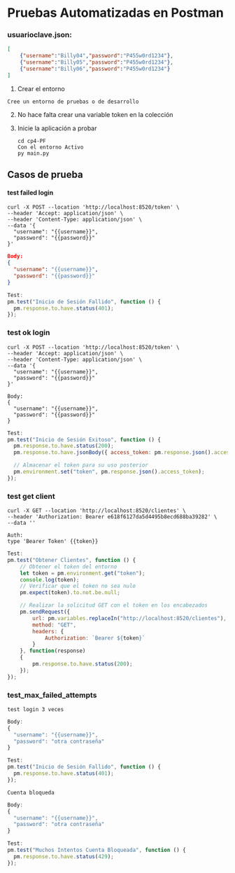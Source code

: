 # Pruebas Automatizadas en Postman

###  usuarioclave.json:

```json
[
	{"username":"Billy04","password":"P455w0rd1234"},
	{"username":"Billy05","password":"P455w0rd1234"},
	{"username":"Billy06","password":"P455w0rd1234"}
]
```

1.  Crear el entorno 

   ```
   Cree un entorno de pruebas o de desarrollo
   ```

2. No hace falta crear una variable token en la colección

3. Inicie la aplicación a probar

   ```
   cd cp4-PF
   Con el entorno Activo
   py main.py
   ```

   

## Casos de prueba

#### test failed login

```
curl -X POST --location 'http://localhost:8520/token' \
--header 'Accept: application/json' \
--header 'Content-Type: application/json' \
--data '{
  "username": "{{username}}",
  "password": "{{password}}"
}'
```

```json
Body:
{
  "username": "{{username}}",
  "password": "{{password}}"
}
```

```javascript
Test:
pm.test("Inicio de Sesión Fallido", function () {
  pm.response.to.have.status(401);
});
```

### test ok login

```
curl -X POST --location 'http://localhost:8520/token' \
--header 'Accept: application/json' \
--header 'Content-Type: application/json' \
--data '{
  "username": "{{username}}",
  "password": "{{password}}"
}'
```

```
Body:
{
  "username": "{{username}}",
  "password": "{{password}}"
}
```

```javascript
Test:
pm.test("Inicio de Sesión Exitoso", function () {
  pm.response.to.have.status(200);
  pm.response.to.have.jsonBody({ access_token: pm.response.json().access_token });

  // Almacenar el token para su uso posterior
  pm.environment.set("token", pm.response.json().access_token);
});

```

### test get client

```
curl -X GET --location 'http://localhost:8520/clientes' \
--header 'Authorization: Bearer e618f6127da5d4495b8ecd688ba39282' \
--data ''
```

```
Auth:
type 'Bearer Token' {{token}}
```

```javascript
Test:
pm.test("Obtener Clientes", function () {
    // Obtener el token del entorno
    let token = pm.environment.get("token");
    console.log(token);
    // Verificar que el token no sea nulo
    pm.expect(token).to.not.be.null;

    // Realizar la solicitud GET con el token en los encabezados
    pm.sendRequest({
        url: pm.variables.replaceIn("http://localhost:8520/clientes"),
        method: "GET",
        headers: {
            Authorization: `Bearer ${token}`
        }
    }, function(response)
    {
        pm.response.to.have.status(200);
    });
});
```



### test_max_failed_attempts

```
test login 3 veces
```

```javascript
Body:
{
  "username": "{{username}}",
  "password": "otra contraseña"
}
```

```javascript
Test:
pm.test("Inicio de Sesión Fallido", function () {
  pm.response.to.have.status(401);  
});
```

```
Cuenta bloqueda
```

```javascript
Body:
{
  "username": "{{username}}",
  "password": "otra contraseña"
}
```

```javascript
Test:
pm.test("Muchos Intentos Cuenta Bloqueada", function () {
  pm.response.to.have.status(429);  
});
```

